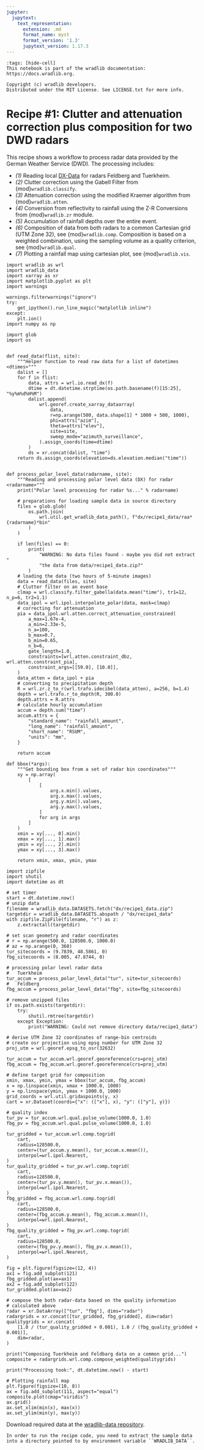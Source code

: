 ```yaml
---
jupyter:
  jupytext:
    text_representation:
      extension: .md
      format_name: myst
      format_version: '1.3'
      jupytext_version: 1.17.3
---
```


```{raw-cell}
:tags: [hide-cell]
This notebook is part of the wradlib documentation: https://docs.wradlib.org.

Copyright (c) wradlib developers.
Distributed under the MIT License. See LICENSE.txt for more info.
```

# Recipe #1: Clutter and attenuation correction plus composition for two DWD radars


This recipe shows a workflow to process radar data provided by the German Weather Service (DWD). The processing includes:

- *(1)* Reading local [DX-Data](../fileio/legacy/read_dx) for radars Feldberg and Tuerkheim.
- *(2)* Clutter correction using the Gabell Filter from {mod}`wradlib.classify`.
- *(3)* Attenuation correction using the modified Kraemer algorithm from {mod}`wradlib.atten`.
- *(4)* Conversion from reflectivity to rainfall using the Z-R Conversions from {mod}`wradlib.zr` module.
- *(5)* Accumulation of rainfall depths over the entire event.
- *(6)* Composition of data from both radars to a common Cartesian grid (UTM Zone 32), see {mod}`wradlib.comp`. Composition is based on a weighted combination, using the sampling volume as a quality criterion, see {mod}`wradlib.qual`.
- *(7)* Plotting a rainfall map using cartesian plot, see {mod}`wradlib.vis`.

```{code-cell} python
import wradlib as wrl
import wradlib_data
import xarray as xr
import matplotlib.pyplot as plt
import warnings

warnings.filterwarnings("ignore")
try:
    get_ipython().run_line_magic("matplotlib inline")
except:
    plt.ion()
import numpy as np
```

```{code-cell} python
import glob
import os


def read_data(flist, site):
    """Helper function to read raw data for a list of datetimes <dtimes>"""
    dalist = []
    for f in flist:
        data, attrs = wrl.io.read_dx(f)
        dtime = dt.datetime.strptime(os.path.basename(f)[15:25], "%y%m%d%H%M")
        dalist.append(
            wrl.georef.create_xarray_dataarray(
                data,
                r=np.arange(500, data.shape[1] * 1000 + 500, 1000),
                phi=attrs["azim"],
                theta=attrs["elev"],
                site=site,
                sweep_mode="azimuth_surveillance",
            ).assign_coords(time=dtime)
        )
        ds = xr.concat(dalist, "time")
    return ds.assign_coords(elevation=ds.elevation.median("time"))


def process_polar_level_data(radarname, site):
    """Reading and processing polar level data (DX) for radar <radarname>"""
    print("Polar level processing for radar %s..." % radarname)

    # preparations for loading sample data in source directory
    files = glob.glob(
        os.path.join(
            wrl.util.get_wradlib_data_path(), f"dx/recipe1_data/raa*{radarname}*bin"
        )
    )

    if len(files) == 0:
        print(
            "WARNING: No data files found - maybe you did not extract "
            "the data from data/recipe1_data.zip?"
        )
    # loading the data (two hours of 5-minute images)
    data = read_data(files, site)
    # Clutter filter on an event base
    clmap = wrl.classify.filter_gabella(data.mean("time"), tr1=12, n_p=6, tr2=1.1)
    data_ipol = wrl.ipol.interpolate_polar(data, mask=clmap)
    # correcting for attenuation
    pia = data_ipol.wrl.atten.correct_attenuation_constrained(
        a_max=1.67e-4,
        a_min=2.33e-5,
        n_a=100,
        b_max=0.7,
        b_min=0.65,
        n_b=6,
        gate_length=1.0,
        constraints=[wrl.atten.constraint_dbz, wrl.atten.constraint_pia],
        constraint_args=[[59.0], [10.0]],
    )
    data_atten = data_ipol + pia
    # converting to precipitation depth
    R = wrl.zr.z_to_r(wrl.trafo.idecibel(data_atten), a=256, b=1.4)
    depth = wrl.trafo.r_to_depth(R, 300.0)
    depth.attrs = R.attrs
    # calculate hourly accumulation
    accum = depth.sum("time")
    accum.attrs = {
        "standard_name": "rainfall_amount",
        "long_name": "rainfall_amount",
        "short_name": "RSUM",
        "units": "mm",
    }

    return accum
```

```{code-cell} python
def bbox(*args):
    """Get bounding box from a set of radar bin coordinates"""
    xy = np.array(
        [
            [
                arg.x.min().values,
                arg.x.max().values,
                arg.y.min().values,
                arg.y.max().values,
            ]
            for arg in args
        ]
    )
    xmin = xy[..., 0].min()
    xmax = xy[..., 1].max()
    ymin = xy[..., 2].min()
    ymax = xy[..., 3].max()

    return xmin, xmax, ymin, ymax
```

```{code-cell} python
import zipfile
import shutil
import datetime as dt

# set timer
start = dt.datetime.now()
# unzip data
filename = wradlib_data.DATASETS.fetch("dx/recipe1_data.zip")
targetdir = wradlib_data.DATASETS.abspath / "dx/recipe1_data"
with zipfile.ZipFile(filename, "r") as z:
    z.extractall(targetdir)

# set scan geometry and radar coordinates
# r = np.arange(500.0, 128500.0, 1000.0)
# az = np.arange(0, 360)
tur_sitecoords = (9.7839, 48.5861, 0)
fbg_sitecoords = (8.005, 47.8744, 0)

# processing polar level radar data
#   Tuerkheim
tur_accum = process_polar_level_data("tur", site=tur_sitecoords)
#   Feldberg
fbg_accum = process_polar_level_data("fbg", site=fbg_sitecoords)
```

```{code-cell} python
# remove unzipped files
if os.path.exists(targetdir):
    try:
        shutil.rmtree(targetdir)
    except Exception:
        print("WARNING: Could not remove directory data/recipe1_data")

# derive UTM Zone 32 coordinates of range-bin centroids
# create osr projection using epsg number for UTM Zone 32
proj_utm = wrl.georef.epsg_to_osr(32632)
```

```{code-cell} python
tur_accum = tur_accum.wrl.georef.georeference(crs=proj_utm)
fbg_accum = fbg_accum.wrl.georef.georeference(crs=proj_utm)
```

```{code-cell} python
# define target grid for composition
xmin, xmax, ymin, ymax = bbox(tur_accum, fbg_accum)
x = np.linspace(xmin, xmax + 1000.0, 1000)
y = np.linspace(ymin, ymax + 1000.0, 1000)
grid_coords = wrl.util.gridaspoints(y, x)
cart = xr.Dataset(coords={"x": (["x"], x), "y": (["y"], y)})
```

```{code-cell} python
# quality index
tur_pv = tur_accum.wrl.qual.pulse_volume(1000.0, 1.0)
fbg_pv = fbg_accum.wrl.qual.pulse_volume(1000.0, 1.0)
```

```{code-cell} python
tur_gridded = tur_accum.wrl.comp.togrid(
    cart,
    radius=128500.0,
    center=(tur_accum.y.mean(), tur_accum.x.mean()),
    interpol=wrl.ipol.Nearest,
)
tur_quality_gridded = tur_pv.wrl.comp.togrid(
    cart,
    radius=128500.0,
    center=(tur_pv.y.mean(), tur_pv.x.mean()),
    interpol=wrl.ipol.Nearest,
)
fbg_gridded = fbg_accum.wrl.comp.togrid(
    cart,
    radius=128500.0,
    center=(fbg_accum.y.mean(), fbg_accum.x.mean()),
    interpol=wrl.ipol.Nearest,
)
fbg_quality_gridded = fbg_pv.wrl.comp.togrid(
    cart,
    radius=128500.0,
    center=(fbg_pv.y.mean(), fbg_pv.x.mean()),
    interpol=wrl.ipol.Nearest,
)
```

```{code-cell} python
fig = plt.figure(figsize=(12, 4))
ax1 = fig.add_subplot(121)
fbg_gridded.plot(ax=ax1)
ax2 = fig.add_subplot(122)
tur_gridded.plot(ax=ax2)
```

```{code-cell} python
# compose the both radar-data based on the quality information
# calculated above
radar = xr.DataArray(["tur", "fbg"], dims="radar")
radargrids = xr.concat([tur_gridded, fbg_gridded], dim=radar)
qualitygrids = xr.concat(
    [1.0 / (tur_quality_gridded + 0.001), 1.0 / (fbg_quality_gridded + 0.001)],
    dim=radar,
)
```

```{code-cell} python
print("Composing Tuerkheim and Feldbarg data on a common grid...")
composite = radargrids.wrl.comp.compose_weighted(qualitygrids)

print("Processing took:", dt.datetime.now() - start)
```

```{code-cell} python
# Plotting rainfall map
plt.figure(figsize=(10, 8))
ax = fig.add_subplot(111, aspect="equal")
composite.plot(cmap="viridis")
ax.grid()
ax.set_xlim(min(x), max(x))
ax.set_ylim(min(y), max(y))
```

Download required data at the [wradlib-data repository](https://github.com/wradlib/wradlib-data/archive/main.zip).

```{note}
In order to run the recipe code, you need to extract the sample data into a directory pointed to by environment variable ``WRADLIB_DATA``.
```
